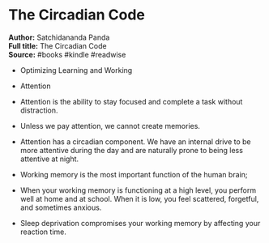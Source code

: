 # The Circadian Code

**Author:** Satchidananda Panda  
**Full title:** The Circadian Code  
**Source:** #books #kindle #readwise

- Optimizing Learning and Working 
   
- Attention 
   
- Attention is the ability to stay focused and complete a task without distraction. 
   
- Unless we pay attention, we cannot create memories. 
   
- Attention has a circadian component. We have an internal drive to be more attentive during the day and are naturally prone to being less attentive at night. 
   
- Working memory is the most important function of the human brain; 
   
- When your working memory is functioning at a high level, you perform well at home and at school. When it is low, you feel scattered, forgetful, and sometimes anxious. 
   
- Sleep deprivation compromises your working memory by affecting your reaction time. 
   
